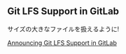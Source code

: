 ## Git LFS Support in GitLab
サイズの大きなファイルを扱えるように!

[Announcing Git LFS Support in GitLab](https://about.gitlab.com/2015/11/23/announcing-git-lfs-support-in-gitlab/)
